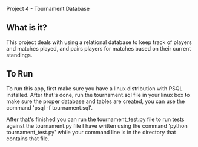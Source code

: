 Project 4 - Tournament Database

What is it?
-------------
This project deals with using a relational database to keep track of players and matches played, and pairs players for matches based on their current standings.

To Run
-------------
To run this app, first make sure you have a linux distribution with PSQL installed. After that's done, run the tournament.sql file in your linux box to make sure the proper database and tables are created, you can use the command 'psql -f tournament.sql'.

After that's finished you can run the tournament_test.py file to run tests against the tournament.py file I have written using the command 'python tournament_test.py' while your command line is in the directory that contains that file.
